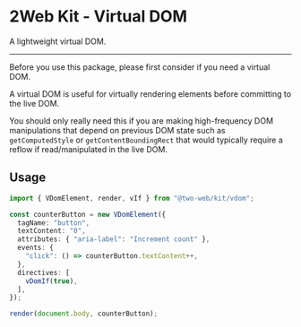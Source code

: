 # 2Web Kit - Virtual DOM

A lightweight virtual DOM.

---

Before you use this package, please first consider if you need a virtual DOM.

A virtual DOM is useful for virtually rendering elements before committing to
the live DOM.

You should only really need this if you are making high-frequency DOM
manipulations that depend on previous DOM state such as `getComputedStyle` or
`getContentBoundingRect` that would typically require a reflow if
read/manipulated in the live DOM.

## Usage

```ts
import { VDomElement, render, vIf } from "@two-web/kit/vdom";

const counterButton = new VDomElement({
  tagName: "button",
  textContent: "0",
  attributes: { "aria-label": "Increment count" },
  events: {
    "click": () => counterButton.textContent++,
  },
  directives: [
    vDomIf(true),
  ],
});

render(document.body, counterButton);
```
